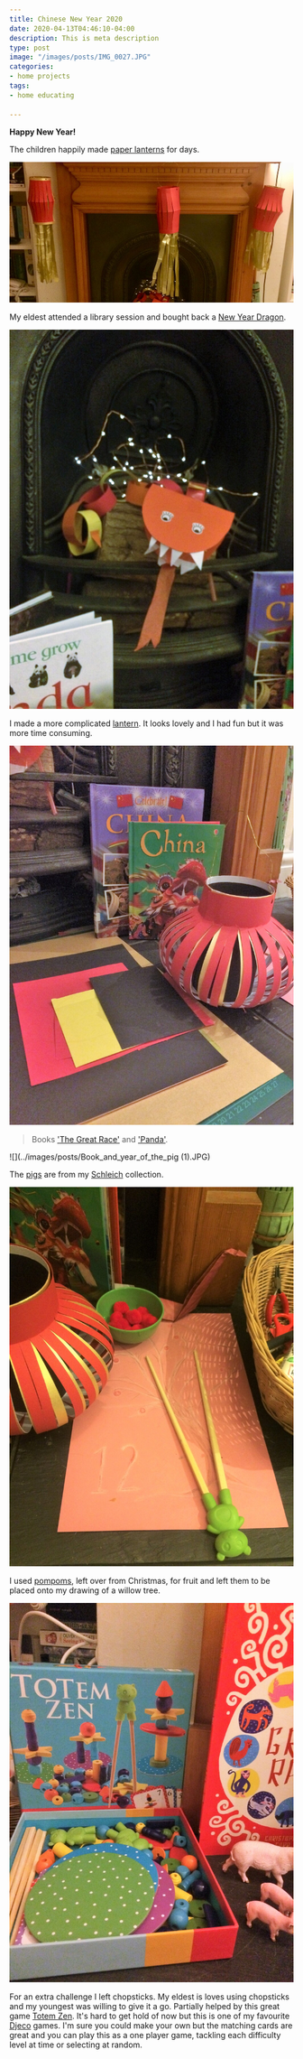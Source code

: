 ```yaml
---
title: Chinese New Year 2020
date: 2020-04-13T04:46:10-04:00
description: This is meta description
type: post
image: "/images/posts/IMG_0027.JPG"
categories:
- home projects
tags:
- home educating

---
```

**Happy New Year!**


The children happily made [paper lanterns](https://www.firstpalette.com/craft/paper-lantern.html) for days.

![](../images/posts/many_lanterns.JPG)

My eldest attended a library session and bought back a [New Year Dragon](https://www.scholastic.com/teachers/articles/teaching-content/chinese-new-year-dragon-craft-project/).

![](../images/posts/chinese_dragon.JPG)

I made a more complicated [lantern](https://www.youtube.com/watch?v=c32wLubQRw8). It looks lovely and I had fun but it was more time consuming.

![](../images/posts/Chinese_Laterns.JPG)


>Books ['The Great Race'](https://www.waterstones.com/book/the-great-race/christopher-corr/9781786037312) and ['Panda'](https://www.worldofbooks.com/en-gb/books/dk/panda/9781405328678?gclid=EAIaIQobChMIgviDpfev7gIVu2DmCh3C6Q4REAQYBiABEgKZOfD_BwE).


![](../images/posts/Book_and_year_of_the_pig (1).JPG)

The [pigs](https://www.wonderlandmodels.com/products/schleich-pig/?exchange_rate=1) are from my [Schleich](https://www.schleich-s.com/en/GB/farm-world.html) collection.

![](../images/posts/poppopms_and_chopsticks.JPG)

I used [pompoms](https://www.schleich-s.com/en/GB/farm-world.html), left over from Christmas, for fruit and left them to be placed onto
my drawing of a willow tree. 

![](../images/posts/Totem_Zen.JPG)

For an extra challenge I left chopsticks. My eldest is loves using chopsticks and my youngest was willing
to give it a go. Partially helped by this great game [Totem Zen](https://www.crafts4kids.co.uk/djeco-game-of-skill-and-speed-totem-zen).
It's hard to get hold of now but this is one of my favourite [Djeco](http://www.djeco.com/en/games-toys/games) games. I'm sure you could
make your own but the matching cards are great and you can play this as a one player game, tackling each difficulty level at time or selecting
at random.

